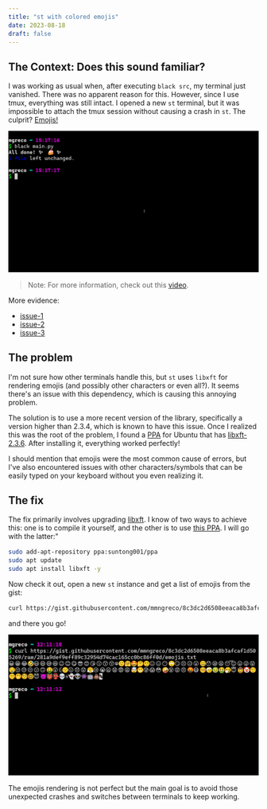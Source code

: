 ```yaml
---
title: "st with colored emojis"
date: 2023-08-18
draft: false
---
```



## The Context: Does this sound familiar?

I was working as usual when, after executing `black src`, my terminal just
vanished. There was no apparent reason for this. However, since I use tmux,
everything was still intact. I opened a new `st` terminal, but it was impossible
to attach the tmux session without causing a crash in `st`. The culprit?
[Emojis!][black-emojis]

![screenshot showing black emojis](black.png)

> Note: For more information, check out this [video][video].

More evidence:

- [issue-1][issue-1]
- [issue-2][issue-2]
- [issue-3][issue-3]

## The problem

I'm not sure how other terminals handle this, but `st` uses `libxft` for
rendering emojis (and possibly other characters or even all?). It seems there's
an issue with this dependency, which is causing this annoying problem.

The solution is to use a more recent version of the library, specifically a
version higher than 2.3.4, which is known to have this issue. Once I realized
this was the root of the problem, I found a [PPA][ppa] for Ubuntu that has
[libxft-2.3.6][libxft]. After installing it, everything worked perfectly!

I should mention that emojis were the most common cause of errors, but I've
also encountered issues with other characters/symbols that can be easily typed
on your keyboard without you even realizing it.

## The fix

The fix primarily involves upgrading [libxft][libxft]. I know of two ways to
achieve this: one is to compile it yourself, and the other is to use
[this PPA][ppa]. I will go with the latter:"

```bash
sudo add-apt-repository ppa:suntong001/ppa
sudo apt update
sudo apt install libxft -y
```

Now check it out, open a new `st` instance and get a list of emojis from the
gist:

```bash
curl https://gist.githubusercontent.com/mmngreco/8c3dc2d6508eeaca8b3afcaf1d505269/raw/8d87d4f40b7fa6cb38e8413a8fad9e87984cd68e/emojis.txt
```

and there you go!

![pic st showing emojis](screen.png)


The emojis rendering is not perfect but the main goal is to avoid
those unexpected crashes and switches between terminals to keep working.


<!-- Links -->

[video]: https://www.youtube.com/watch?v=f9qNXV01yzg
[ppa]: https://launchpad.net/~suntong001/+archive/ubuntu/ppa
[symbola]: https://github.com/ChiefMikeK/ttf-symbola

[devto]: https://dev.to/suntong/st-the-suckless-simple-terminal-v09-4klf
[libxft]: https://gitlab.freedesktop.org/xorg/lib/libxft
[compile]: https://dmatos2012.github.io/blog/Installing-LibXft-bgra-on-ubuntu/

[issue-1]: https://www.reddit.com/r/archlinux/comments/byy647/st_sucklesssimple_terminal_and_emoji/
[issue-2]: https://www.reddit.com/r/suckless/comments/gp1xfk/st_find_cause_for_terminal_crash/
[issue-3]: https://github.com/LukeSmithxyz/voidrice/issues/284

[black-emojis]: https://github.com/psf/black/issues/223
